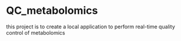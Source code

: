 # QC_metabolomics

this project is to create a local application to perform real-time quality control of metabolomics
